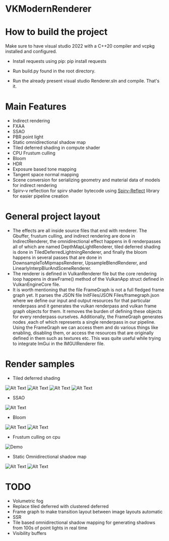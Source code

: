 # VKModernRenderer
 
# How to build the project

Make sure to have visual studio 2022 with a C++20 compiler and vcpkg installed and configured.

- Install requests using pip: pip install requests

- Run build.py found in the root directory.

- Run the already present visual studio Renderer.sln and compile. That's it.

# Main Features
- Indirect rendering
- FXAA
- SSAO
- PBR point light
- Static omnidirectional shadow map
- Tiled deferred shading in compute shader
- CPU Frustum culling
- Bloom
- HDR
- Exposure based tone mapping
- Tangent space normal mapping
- Scene conversion for serializing geometry and material data of models for indirect rendering
- Spirv-v reflection for spirv shader bytecode using [Spirv-Reflect](https://github.com/KhronosGroup/SPIRV-Reflect) library for easier pipeline creation


# General project layout

- The effects are all inside source files that end with renderer. The Gbuffer, frustum culling, and indirect rendering are done in IndirectRenderer, the omnidirectional effect happens in 6 renderpasses all of which are named DepthMapLightRenderer, tiled deferred shading is done in TiledDeferredLightningRenderer, and finally the bloom happens in several passes that are done in DownsampleToMipmapsRenderer, UpsampleBlendRenderer, and LinearlyInterpBlurAndSceneRenderer.
- The renderer is defined in VulkanRenderer file but the core rendering loop happens in drawFrame() method of the VulkanApp struct defined in VulkanEngineCore file.
- It is worth mentioning that the file FrameGraph is not a full fledged frame graph yet. It parses the JSON file InitFiles/JSON Files/framegraph.json where we define our input and output resources for that particular renderpass and it generates the vulkan renderpass and vulkan frame graph objects for them. It removes the burden of defining these objects for every renderpass ourselves. Additionally, the FrameGraph generates nodes ,each of which represents a single renderpass in our pipeline. Using the FrameGraph we can access them and do various things like enabling, disabling them, or access the resources that are originally defined in them such as textures etc. This was quite useful while trying to integrate ImGui in the IMGUIRenderer file.

# Render samples

- Tiled deferred shading

![Alt Text](Media/FullScreenTiledDeferredShading.png)
![Alt Text](Media/FullScreenDebugTiledDeferred1.png)
![Alt Text](Media/FullScreenTiledDeferredShading2.png)
![Alt Text](Media/FullScreenDebugTiledDeferred2.png)

- SSAO

![Alt Text](Media/FullScreenSSAO.png)

- Bloom

![Alt Text](Media/FullScreenBloom.png)
![Alt Text](Media/Bloom2.png)

- Frustum culling on cpu

![Demo](Media/FrustumCullingDebugCPU.gif)

- Static Omnidirectional shadow map

![Alt Text](Media/FullScreenOmniDirectional.png)
![Alt Text](Media/FullScreenOmniDirectional2.png)

# TODO
- Volumetric fog
- Replace tiled deferred with clustered deferred
- Frame graph to make transition layout between image layouts automatic
- SSR
- Tile based omnidirectional shadow mapping for generating shadows from 100s of point lights in real time
- Visibility buffers
